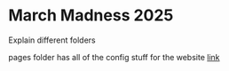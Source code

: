 # March Madness 2025  

Explain different folders

pages folder has all of the config stuff for the website
[link](https://github.com/alexmangiafico/pages)
